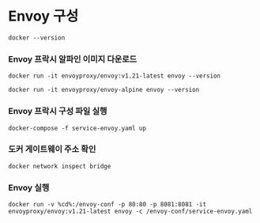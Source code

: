 # Envoy 구성

```shell
docker --version
```

### Envoy 프락시 알파인 이미지 다운로드
```shell
docker run -it envoyproxy/envoy:v1.21-latest envoy --version
```


[//]: # (### Envoy 프락시 알파인 이미지 다운로드)

[//]: # (```shell)

[//]: # (docker pull envoyproxy/envoy-alpine:v1.21-latest)

[//]: # (```)


```shell
docker run -it envoyproxy/envoy-alpine envoy --version
```


### Envoy 프락시 구성 파일 실행
```shell
docker-compose -f service-envoy.yaml up
```


### 도커 게이트웨이 주소 확인
```shell
docker network inspect bridge
```


### Envoy 실행
```shell
docker run -v %cd%:/envoy-conf -p 80:80 -p 8081:8081 -it envoyproxy/envoy:v1.21-latest envoy -c /envoy-conf/service-envoy.yaml
```
